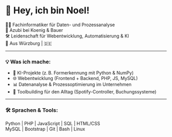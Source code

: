 # 👋 Hey, ich bin Noel!

👨‍💻 Fachinformatiker für Daten- und Prozessanalyse  
🚀 Azubi bei Koenig & Bauer  
🛠️ Leidenschaft für Webentwicklung, Automatisierung & KI  
📍 Aus Würzburg | 🇩🇪

---

### 💡 Was ich mache:
- 🧠 KI-Projekte (z. B. Formerkennung mit Python & NumPy)
- 🌐 Webentwicklung (Frontend + Backend, PHP, JS, MySQL)
- 📊 Datenanalyse & Prozessoptimierung im Unternehmen
- 🧰 Toolbuilding für den Alltag (Spotify-Controller, Buchungssysteme)

---

### 🛠️ Sprachen & Tools:

Python | PHP | JavaScript | SQL | HTML/CSS  
MySQL | Bootstrap | Git | Bash | Linux  
